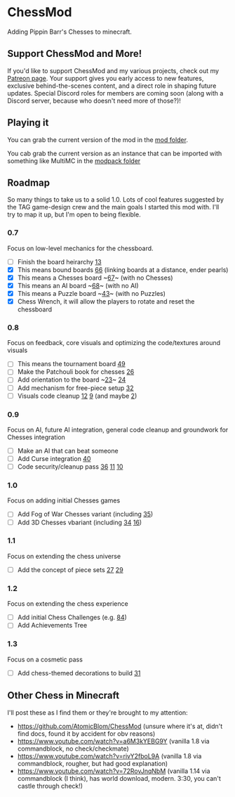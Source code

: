 # ChessMod
Adding Pippin Barr's Chesses to minecraft.

## Support ChessMod and More!
If you'd like to support ChessMod and my various projects, check out my [Patreon page](https://www.patreon.com/ramoucurious). Your support gives you early access to new features, exclusive behind-the-scenes content, and a direct role in shaping future updates. Special Discord roles for members are coming soon (along with a Discord server, because who doesn't need more of those?)!

## Playing it
You can grab the current version of the mod in the [mod folder](/ramou/ChessMod/raw/1.20.1/modpack/ChessMod-1.20.1-0.616.zip).

You cab grab the current version as an instance that can be imported with something like MultiMC in the [modpack folder](modpack)

## Roadmap
So many things to take us to a solid 1.0. Lots of cool features suggested by the TAG game-design crew and the main goals I started this mod with. I'll try to map it up, but I'm open to being flexible.

### 0.7
Focus on low-level mechanics for the chessboard.
 * [ ] Finish the board heirarchy [13]
  * [x] This means bound boards [66] (linking boards at a distance, ender pearls)
  * [x] This means a Chesses board ~[67]~ (with no Chesses)
  * [x] This means an AI board ~[68]~ (with no AI)
  * [x] This means a Puzzle board ~[43]~ (with no Puzzles)
 * [x] Chess Wrench, it will allow the players to rotate and reset the chessboard

### 0.8
Focus on feedback, core visuals and optimizing the code/textures around visuals
 * [ ] This means the tournament board [49]
 * [ ] Make the Patchouli book for chesses [26]
 * [ ] Add orientation to the board ~[23]~ [24]
 * [ ] Add mechanism for free-piece setup [32]
 * [ ] Visuals code cleanup [12] [9] (and maybe [2])

### 0.9
Focus on AI, future AI integration, general code cleanup and groundwork for Chesses integration
 * [ ] Make an AI that can beat someone
 * [ ] Add Curse integration [40]
 * [ ] Code security/cleanup pass [36] [11] [10]

### 1.0 
Focus on adding initial Chesses games
 * [ ] Add Fog of War Chesses variant (including [35])
 * [ ] Add 3D Chesses vbariant (including [34] [16])

### 1.1
Focus on extending the chess universe
 * [ ] Add the concept of piece sets [27] [29]
 
### 1.2
Focus on extending the chess experience
 * [ ] Add initial Chess Challenges (e.g. [84])
 * [ ] Add Achievements Tree
 
### 1.3
Focus on a cosmetic pass
 * [ ] Add chess-themed decorations to build [31]
 
## Other Chess in Minecraft
I'll post these as I find them or they're brought to my attention:
 * https://github.com/AtomicBlom/ChessMod (unsure where it's at, didn't find docs, found it by accident for obv reasons)
 * https://www.youtube.com/watch?v=a6M3kYEBG9Y (vanilla 1.8 via commandblock, no check/checkmate)
 * https://www.youtube.com/watch?v=rivY2fboL9A (vanilla 1.8 via commandblock, rougher, but had good explanation)
 * https://www.youtube.com/watch?v=72RovJnqNbM (vanilla 1.14 via commandblock (I think), has world download, modern. 3:30, you can't castle through check!)
 
[2]: https://github.com/ramou/ChessMod/issues/2
[9]: https://github.com/ramou/ChessMod/issues/9
[10]: https://github.com/ramou/ChessMod/issues/10
[11]: https://github.com/ramou/ChessMod/issues/11
[12]: https://github.com/ramou/ChessMod/issues/12
[13]: https://github.com/ramou/ChessMod/issues/13
[14]: https://github.com/ramou/ChessMod/issues/14
[15]: https://github.com/ramou/ChessMod/issues/15
[16]: https://github.com/ramou/ChessMod/issues/16
[17]: https://github.com/ramou/ChessMod/issues/17
[18]: https://github.com/ramou/ChessMod/issues/18
[19]: https://github.com/ramou/ChessMod/issues/19
[20]: https://github.com/ramou/ChessMod/issues/20
[21]: https://github.com/ramou/ChessMod/issues/21
[22]: https://github.com/ramou/ChessMod/issues/22
[23]: https://github.com/ramou/ChessMod/issues/23
[24]: https://github.com/ramou/ChessMod/issues/24
[25]: https://github.com/ramou/ChessMod/issues/25
[26]: https://github.com/ramou/ChessMod/issues/26
[27]: https://github.com/ramou/ChessMod/issues/27
[28]: https://github.com/ramou/ChessMod/issues/28
[29]: https://github.com/ramou/ChessMod/issues/29
[30]: https://github.com/ramou/ChessMod/issues/30
[31]: https://github.com/ramou/ChessMod/issues/31
[32]: https://github.com/ramou/ChessMod/issues/32
[33]: https://github.com/ramou/ChessMod/issues/33
[34]: https://github.com/ramou/ChessMod/issues/34
[35]: https://github.com/ramou/ChessMod/issues/35
[36]: https://github.com/ramou/ChessMod/issues/36
[37]: https://github.com/ramou/ChessMod/issues/37
[38]: https://github.com/ramou/ChessMod/issues/38
[39]: https://github.com/ramou/ChessMod/issues/39
[40]: https://github.com/ramou/ChessMod/issues/40
[41]: https://github.com/ramou/ChessMod/issues/41
[42]: https://github.com/ramou/ChessMod/issues/42
[43]: https://github.com/ramou/ChessMod/issues/43
[49]: https://github.com/ramou/ChessMod/issues/49
[66]: https://github.com/ramou/ChessMod/issues/66
[67]: https://github.com/ramou/ChessMod/issues/67
[68]: https://github.com/ramou/ChessMod/issues/68
[84]: https://github.com/ramou/ChessMod/issues/84
 
